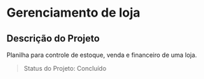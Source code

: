 # Gerenciamento de loja

## Descrição do Projeto
<p align="justify"> Planilha para controle de estoque, venda e financeiro de uma loja.</p>

>Status do Projeto: Concluído
